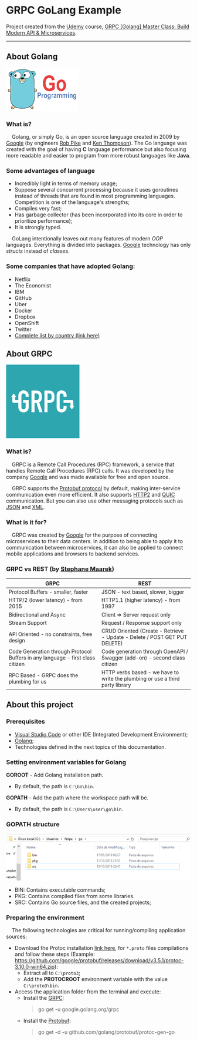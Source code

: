 # GRPC GoLang Example

Project created from the [Udemy](https://www.udemy.com/) course, [GRPC [Golang] Master Class: Build Modern API & Microservices](https://www.udemy.com/course/grpc-golang/).

___

## About Golang
![](https://raw.githubusercontent.com/felipesulzbach/grpc-go-example/master/things/go.png)


### What is?

&nbsp;&nbsp;&nbsp;&nbsp;Golang, or simply Go, is an open source language created in 2009 by [Google](https://about.google/intl/en_US/) (by engineers [Rob Pike](https://en.wikipedia.org/wiki/Rob_Pike) and [Ken Thompson](https://en.wikipedia.org/wiki/Ken_Thompson)).
The Go language was created with the goal of having **C** language performance but also focusing more readable and easier to program from more robust languages like **Java**.


### Some advantages of language
- Incredibly light in terms of memory usage;
- Suppose several concurrent processing because it uses goroutines instead of threads that are found in most programming languages. Competition is one of the language's strengths;
- Compiles very fast;
- Has garbage collector (has been incorporated into its core in order to prioritize performance);
- It is strongly typed.

&nbsp;&nbsp;&nbsp;&nbsp;GoLang intentionally leaves out many features of modern *OOP* languages. Everything is divided into packages. [Google](https://about.google/intl/en_US/) technology has only *structs* instead of *classes*.


### Some companies that have adopted Golang:
- Netflix
- The Economist
- IBM
- GitHub
- Uber
- Docker
- Dropbox
- OpenShift
- Twitter
- [Complete list by country (link here)](https://github.com/golang/go/wiki/GoUsers)


## About GRPC
![](https://raw.githubusercontent.com/felipesulzbach/grpc-go-example/master/things/grpc.png)


### What is?

&nbsp;&nbsp;&nbsp;&nbsp;GRPC is a Remote Call Procedures (RPC) framework, a service that handles Remote Call Procedures (RPC) calls. It was developed by the company [Google](https://about.google/intl/en_US/) and was made available for free and open source.

&nbsp;&nbsp;&nbsp;&nbsp;GRPC supports the [Protobuf protocol](https://developers.google.com/protocol-buffers/) by default, making inter-service communication even more efficient. It also supports [HTTP2](https://en.wikipedia.org/wiki/HTTP/2) and [QUIC](https://en.wikipedia.org/wiki/QUIC) communication. But you can also use other messaging protocols such as [JSON](http://www.json.org/) and [XML](https://en.wikipedia.org/wiki/XML).


### What is it for?

&nbsp;&nbsp;&nbsp;&nbsp;GRPC was created by [Google](https://about.google/intl/en_US/) for the purpose of connecting microservices to their data centers. In addition to being able to apply it to communication between microservices, it can also be applied to connect mobile applications and browsers to backend services.


### GRPC vs REST (by [Stephane Maarek](https://www.udemy.com/user/stephane-maarek/))
| GRPC                                                                           | REST                                                                          |
|--------------------------------------------------------------------------------|-------------------------------------------------------------------------------|
| Protocol Buffers - smaller, faster                                             | JSON - text based, slower, bigger                                             |
| HTTP/2 (lower latency) - from 2015                                             | HTTP1.1 (higher latency) - from 1997                                          |
| Bidirectional and Async                                                        | Client => Server request only                                                 |
| Stream Support                                                                 | Request / Response support only                                               |
| API Oriented - no constraints, free design                                     | CRUD Oriented (Create - Retrieve - Update - Delete / POST GET PUT DELETE)     |
| Code Generation through Protocol Buffers in any language - first class citizen | Code generation through OpenAPI / Swagger (add-on) - second class citizen     |
| RPC Based - GRPC does the plumbing for us                                      | HTTP verbs based - we have to write the plumbing or use a third party library |


## About this project

### Prerequisites

- [Visual Studio Code](https://code.visualstudio.com/) or other IDE (Integrated Development Environment);
- [Golang](https://golang.org/);
- Technologies defined in the next topics of this documentation.


### Setting environment variables for Golang

**GOROOT** - Add Golang installation path.
- By default, the path is `C:\Go\bin`.

**GOPATH** - Add the path where the workspace path will be.
- By default, the path is `C:\Users\user\go\bin`.


### GOPATH structure
![](https://raw.githubusercontent.com/felipesulzbach/grpc-go-example/master/things/default-estructure-go.png)

- BIN: Contains executable commands;
- PKG: Contains compiled files from some libraries.
- SRC:  Contains Go source files, and the created projects;


### Preparing the environment

&nbsp;&nbsp;&nbsp;&nbsp;The following technologies are critical for running/compiling application sources:

- Download the Protoc installation [link here](https://github.com/protocolbuffers/protobuf/releases), for `*.proto` files compilations and follow these steps (Example: https://github.com/google/protobuf/releases/download/v3.5.1/protoc-3.10.0-win64.zip):
  - Extract all to `C:\proto3`;
  - Add the **PROTOCROOT** environment variable with the value `C:\proto3\bin`.
- Access the application folder from the terminal and execute:
  - Install the [GRPC](https://github.com/grpc/grpc-go):
    > go get -u google.golang.org/grpc
  - Install the [Protobuf](https://github.com/golang/protobuf):
    > go get -d -u github.com/golang/protobuf/protoc-gen-go
